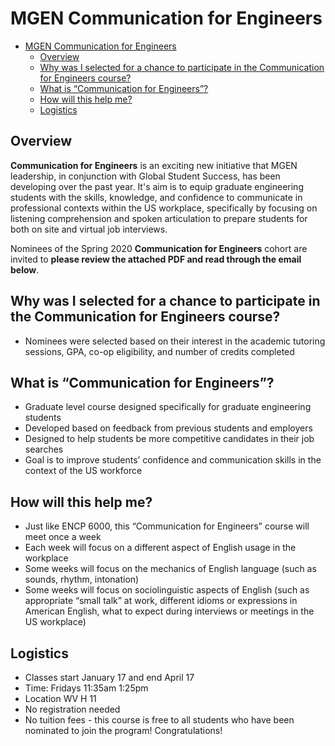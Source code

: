 # MGEN Communication for Engineers

- [MGEN Communication for Engineers](#mgen-communication-for-engineers)
  - [Overview](#overview)
  - [Why was I selected for a chance to participate in the Communication for Engineers course?](#why-was-i-selected-for-a-chance-to-participate-in-the-communication-for-engineers-course)
  - [What is “Communication for Engineers”?](#what-is-communication-for-engineers)
  - [How will this help me?](#how-will-this-help-me)
  - [Logistics](#logistics)

## Overview

**Communication for Engineers** is an exciting new initiative that MGEN leadership, in conjunction with Global Student Success, has been developing over the past year. It's aim is to equip graduate engineering students with the skills, knowledge, and confidence to communicate in professional contexts within the US workplace, specifically by focusing on listening comprehension and spoken articulation to prepare students for both on site and virtual job interviews.

Nominees of the Spring 2020 **Communication for Engineers** cohort are invited to **please review the attached PDF and read through the email below**.


## Why was I selected for a chance to participate in the Communication for Engineers course?

* Nominees were selected based on their interest in the academic tutoring sessions, GPA, co-op eligibility, and number of credits completed

## What is “Communication for Engineers”?

* Graduate level course designed specifically for graduate engineering students
* Developed based on feedback from previous students and employers
* Designed to help students be more competitive candidates in their job searches
* Goal is to improve students’ confidence and communication skills in the context of the US workforce

## How will this help me?

* Just like ENCP 6000, this “Communication for Engineers” course will meet once a week
* Each week will focus on a different aspect of English usage in the workplace
* Some weeks will focus on the mechanics of English language (such as sounds, rhythm, intonation)
* Some weeks will focus on sociolinguistic aspects of English (such as appropriate “small talk” at work, different idioms or expressions in American English, what to expect during interviews or meetings in the US workplace)

## Logistics

* Classes start January 17 and end April 17
* Time: Fridays 11:35am 1:25pm
* Location WV H 11
* No registration needed
* No tuition fees - this course is free to all students who have been nominated to join the program! Congratulations!